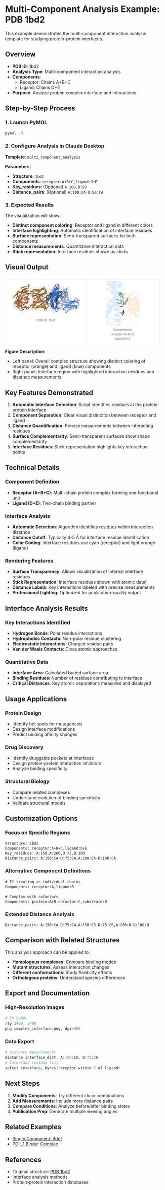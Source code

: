 # Multi-Component Analysis Example: PDB 1bd2

This example demonstrates the multi-component interaction analysis template for studying protein-protein interfaces.

## Overview

- **PDB ID**: 1bd2
- **Analysis Type**: Multi-component interaction analysis
- **Components**: 
  - Receptor: Chains A+B+C
  - Ligand: Chains D+E
- **Purpose**: Analyze protein complex interface and interactions

## Step-by-Step Process

### 1. Launch PyMOL
```bash
pymol -R
```

### 2. Configure Analysis in Claude Desktop

**Template**: `multi_component_analysis`

**Parameters**:
- **Structure**: `1bd2`
- **Components**: `receptor:A+B+C,ligand:D+E`
- **Key_residues**: (Optional) `A:100,D:50`
- **Distance_pairs**: (Optional) `A:100:CA-D:50:CA`

### 3. Expected Results

The visualization will show:
- **Distinct component coloring**: Receptor and ligand in different colors
- **Interface highlighting**: Automatic identification of interface residues
- **Surface representation**: Semi-transparent surfaces for both components
- **Distance measurements**: Quantitative interaction data
- **Stick representation**: Interface residues shown as sticks

## Visual Output

![1bd2 Multi-Component Analysis](images/fig2_1bd2.png)

**Figure Description**:
- Left panel: Overall complex structure showing distinct coloring of receptor (orange) and ligand (blue) components
- Right panel: Interface region with highlighted interaction residues and distance measurements

## Key Features Demonstrated

1. **Automatic Interface Detection**: Script identifies residues at the protein-protein interface
2. **Component Separation**: Clear visual distinction between receptor and ligand
3. **Distance Quantification**: Precise measurements between interacting residues
4. **Surface Complementarity**: Semi-transparent surfaces show shape complementarity
5. **Interface Residues**: Stick representation highlights key interaction points

## Technical Details

### Component Definition
- **Receptor (A+B+C)**: Multi-chain protein complex forming one functional unit
- **Ligand (D+E)**: Two-chain binding partner

### Interface Analysis
- **Automatic Detection**: Algorithm identifies residues within interaction distance
- **Distance Cutoff**: Typically 4-5 Å for interface residue identification
- **Color Coding**: Interface residues use cyan (receptor) and light orange (ligand)

### Rendering Features
- **Surface Transparency**: Allows visualization of internal interface residues
- **Stick Representation**: Interface residues shown with atomic detail
- **Distance Labels**: Key interactions labeled with precise measurements
- **Professional Lighting**: Optimized for publication-quality output

## Interface Analysis Results

### Key Interactions Identified
- **Hydrogen Bonds**: Polar residue interactions
- **Hydrophobic Contacts**: Non-polar residue clustering
- **Electrostatic Interactions**: Charged residue pairs
- **Van der Waals Contacts**: Close atomic approaches

### Quantitative Data
- **Interface Area**: Calculated buried surface area
- **Binding Residues**: Number of residues contributing to interface
- **Critical Distances**: Key atomic separations measured and displayed

## Usage Applications

### Protein Design
- Identify hot spots for mutagenesis
- Design interface modifications
- Predict binding affinity changes

### Drug Discovery
- Identify druggable pockets at interfaces
- Design protein-protein interaction inhibitors
- Analyze binding specificity

### Structural Biology
- Compare related complexes
- Understand evolution of binding specificity
- Validate structural models

## Customization Options

### Focus on Specific Regions
```
Structure: 1bd2
Components: receptor:A+B+C,ligand:D+E
Key_residues: A:150,A:200,D:75,D:100
Distance_pairs: A:150:CA-D:75:CA,A:200:CA-D:100:CA
```

### Alternative Component Definitions
```
# If treating as individual chains
Components: receptor:A,ligand:B

# Complex with cofactors
Components: protein:A+B,cofactor:C,substrate:D
```

### Extended Distance Analysis
```
Distance_pairs: A:150:CA-D:75:CA,A:150:CB-D:75:CB,A:200:N-D:100:O
```

## Comparison with Related Structures

This analysis approach can be applied to:
- **Homologous complexes**: Compare binding modes
- **Mutant structures**: Assess interaction changes  
- **Different conformations**: Study flexibility effects
- **Orthologous proteins**: Understand species differences

## Export and Documentation

### High-Resolution Images
```python
# In PyMOL
ray 2400, 2400
png complex_interface.png, dpi=300
```

### Data Export
```python
# Distance measurements
distance interface_dist, A:150:CA, D:75:CA
# Interface residue list
select interface, byres(receptor within 5 of ligand)
```

## Next Steps

1. **Modify Components**: Try different chain combinations
2. **Add Measurements**: Include more distance pairs
3. **Compare Conditions**: Analyze before/after binding states
4. **Publication Prep**: Generate multiple viewing angles

## Related Examples

- [Single Component: 9def](../single_component/9def_example.md)
- [PD-L1 Binder Complex](pdl1_binder_example.md)

## References

- Original structure: [PDB 1bd2](https://www.rcsb.org/structure/1bd2)
- Interface analysis methods
- Protein-protein interaction databases
